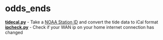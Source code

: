 # odds_ends

**[tidecal.py](tidecal.py)** - Take a [NOAA Station ID](https://tidesandcurrents.noaa.gov/map/index.html) and convert the tide data to iCal format
**[ipcheck.py](ipcheck.py)** - Check if your WAN ip on your home internet connection has changed
